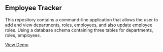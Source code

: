 ## Employee Tracker

This repository contains a command-line application that allows the user to add and view departments, roles, employees, and also update employee roles. Using a database schema containing three tables for departments, roles, employees.

[View Demo](https://www.youtube.com/watch?v=4UMJBKwqL0M&feature=youtu.be)
